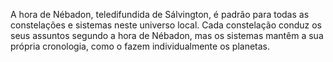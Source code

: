 ﻿A hora de Nébadon, teledifundida de Sálvington, é padrão para todas as constelações e sistemas neste universo local. Cada constelação conduz os seus assuntos segundo a hora de Nébadon, mas os sistemas mantêm a sua própria cronologia, como o fazem individualmente os planetas.